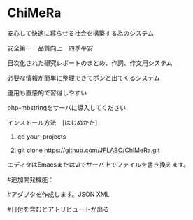 # ChiMeRa
安心して快適に暮らせる社会を構築する為のシステム　

安全第一　品質向上　四季平安

目次化された研究レポートのまとめ、作詞、作文用システム

必要な情報が簡単に整理できてポンと出てくるシステム

運用も直感的で習得しやすい

php-mbstringをサーバに導入してください

インストール方法　[はじめかた]

1. cd your_projects

2. git clone https://github.com/JFLABO/ChiMeRa.git

エディタはEmacsまたはviでサーバ上でファイルを書き換えます。

#追加開発機能：

#アダプタを作成します。JSON XML

#日付を含むとアトリビュートが出る

​
